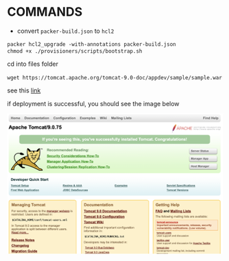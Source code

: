 # COMMANDS
- convert `packer-build.json` to `hcl2`

```
packer hcl2_upgrade -with-annotations packer-build.json
chmod +x ./provisioners/scripts/bootstrap.sh

```

cd into files folder

`wget https://tomcat.apache.org/tomcat-9.0-doc/appdev/sample/sample.war`

see this [link](https://computingforgeeks.com/build-aws-ec2-machine-images-with-packer-and-ansible/?expand_article=1#google_vignette)

if deployment is successful, you should see the image below

![Tomcat](Static/Image/tomcat.png)

